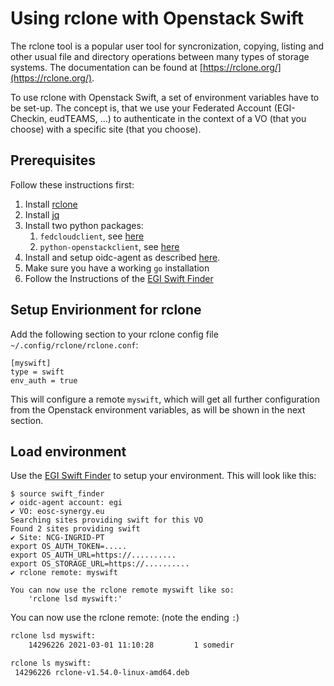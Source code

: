 # Using rclone with Openstack Swift

The rclone tool is a popular user tool for syncronization, copying, listing and other
usual file and directory operations between many types of storage systems. The documentation
can be found at [https://rclone.org/](https://rclone.org/).


To use rclone with Openstack Swift, a set of environment variables have to
be set-up. The concept is, that we use your Federated Account
(EGI-Checkin, eudTEAMS, ...) to authenticate in the context of a VO (that
you choose) with a specific site (that you choose).


## Prerequisites

Follow these instructions first:
1. Install [rclone](https://rclone.org/install/)
1. Install [jq](https://stedolan.github.io/jq/)
1. Install two python packages:
	1. `fedcloudclient`, see [here](https://fedcloudclient.fedcloud.eu/install.html)
	1. `python-openstackclient`, see [here](https://pypi.org/project/python-openstackclient/)
1. Install and setup oidc-agent as described [here](https://indigo-dc.gitbook.io/oidc-agent/user/oidc-gen/provider/egi).
1. Make sure you have a working `go` installation
1. Follow the Instructions of the [EGI Swift Finder](https://github.com/lburgey/egiSwiftFinder)


## Setup Envirionment for rclone

Add the following section to your rclone config file `~/.config/rclone/rclone.conf`:
```
[myswift]
type = swift
env_auth = true
```

This will configure a remote `myswift`, which will get all further configuration from the Openstack
environment variables, as will be shown in the next section.

## Load environment

Use the [EGI Swift Finder](https://github.com/lburgey/egiSwiftFinder) to
setup your environment. This will look like this:

```
$ source swift_finder
✔ oidc-agent account: egi
✔ VO: eosc-synergy.eu
Searching sites providing swift for this VO
Found 2 sites providing swift
✔ Site: NCG-INGRID-PT
export OS_AUTH_TOKEN=.....
export OS_AUTH_URL=https://..........
export OS_STORAGE_URL=https://..........
✔ rclone remote: myswift

You can now use the rclone remote myswift like so:
	'rclone lsd myswift:'
```

You can now use the rclone remote: (note the ending `:`)
```bash
rclone lsd myswift:
    14296226 2021-03-01 11:10:28         1 somedir

rclone ls myswift:
 14296226 rclone-v1.54.0-linux-amd64.deb
```


<!--### Optional: Determine storage endpoint manually-->
<!--You can determine the storage endpoint manually using the catalog:-->
<!---->
<!--```bash-->
<!--fedcloud openstack catalog list-->
<!--```-->
<!---->
<!--In particular you will obtain the endpoint:-->
<!---->
<!--```-->
<!--| swift | object-store | RegionOne                  |-->
<!--|       |              | public: https://stratus-stor.ncg.ingrid.pt:8080/swift/v1/AUTH_05e52356addc44e18ef2bd14f2e2f67d   |-->
<!--```-->
<!---->
<!--To use a storage endpoint export its url and use rclone as indicated above:-->
<!---->
<!--```bash-->
<!--export OS_STORAGE_URL=<endpoint url>-->
<!--```-->
